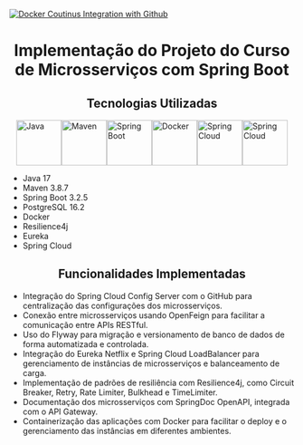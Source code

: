 [![Docker Coutinus Integration with Github](https://github.com/joaopaulocunhafaria/springboot-microservices/actions/workflows/docker-publish.yml/badge.svg)](https://github.com/joaopaulocunhafaria/springboot-microservices/actions/workflows/docker-publish.yml)
<h1 align="center">Implementação do Projeto do Curso de Microsserviços com Spring Boot</h1>
<h2 align="center">Tecnologias Utilizadas</h2>
<div style="display: flex; justify-content: center;">
    <img src="https://github.com/joaopaulocunhafaria/springboot-microservices/assets/138056835/7f997164-4fe3-40f4-ad6a-8f68bb91df2f" height="80px" alt="Java">
    <img src="https://github.com/joaopaulocunhafaria/springboot-microservices/assets/138056835/8a3a6719-97e3-43a3-ad79-86d85e6b6455" height="80px" alt="Maven">
    <img src="https://github.com/joaopaulocunhafaria/springboot-microservices/assets/138056835/0e5a3c52-802e-41c4-8638-c87bdf2d7c5a" height="80px" alt="Spring Boot">
    <img src="https://github.com/user-attachments/assets/0c3a44c5-0237-4ef7-b58b-0abab6fabdaf" height="80px" alt="Docker">
    <img src="https://github.com/user-attachments/assets/20171d8b-d0bc-4a8d-a448-4384da11b7f6" height="80px" alt="Spring Cloud">
    <img src="https://github.com/user-attachments/assets/83e0cc88-7a6f-40bd-bd68-ae9996612ec4" height="80px" alt="Spring Cloud">
</div>

<ul>
    <li>Java 17</li>
    <li>Maven 3.8.7</li>
    <li>Spring Boot 3.2.5</li>
    <li>PostgreSQL 16.2</li>
    <li>Docker</li>
    <li>Resilience4j</li>
    <li>Eureka</li>
    <li>Spring Cloud</li> 
</ul>

<h2 align="center">Funcionalidades Implementadas</h2>

<ul>
    <li>Integração do Spring Cloud Config Server com o GitHub para centralização das configurações dos microsserviços.</li>
    <li>Conexão entre microsserviços usando OpenFeign para facilitar a comunicação entre APIs RESTful.</li>
    <li>Uso do Flyway para migração e versionamento de banco de dados de forma automatizada e controlada.</li>
    <li>Integração do Eureka Netflix e Spring Cloud LoadBalancer para gerenciamento de instâncias de microsserviços e balanceamento de carga.</li>
    <li>Implementação de padrões de resiliência com Resilience4j, como Circuit Breaker, Retry, Rate Limiter, Bulkhead e TimeLimiter.</li>
    <li>Documentação dos microsserviços com SpringDoc OpenAPI, integrada com o API Gateway.</li>
    <li>Containerização das aplicações com Docker para facilitar o deploy e o gerenciamento das instâncias em diferentes ambientes.</li>
</ul>
